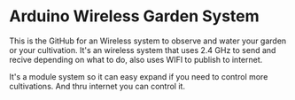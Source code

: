 # Arduino Wireless Garden System

This is the GitHub for an Wireless system to observe and water your garden or your cultivation.
It's an wireless system that uses 2.4 GHz to send and recive depending on what to do, also uses WIFI to publish to internet.

It's a module system so it can easy expand if you need to control more cultivations. And thru internet you can control it.
